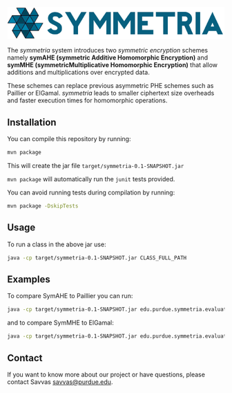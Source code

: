 
<img src="resources/logo/logo-name.png" alt="Symmetria" width="600">

The _symmetria_ system introduces two _symmetric encryption_ schemes namely
**symAHE (symmetric Additive Homomorphic Encryption)** and
**symMHE (symmetricMultiplicative Homomorphic Encryption)**
that allow additions and multiplications over encrypted data.

These schemes can replace previous asymmetric PHE schemes such as Paillier or ElGamal. _symmetria_ leads
to smaller ciphertext size overheads and faster execution times for homomorphic operations.

## Installation

You can compile this repository by running:

```bash
mvn package
```

This will create the jar file `target/symmetria-0.1-SNAPSHOT.jar`

`mvn package` will automatically run the `junit` tests provided.

You can avoid running tests during compilation by running:

```bash
mvn package -DskipTests
```

## Usage
To run a class in the above jar use:

```bash
java -cp target/symmetria-0.1-SNAPSHOT.jar CLASS_FULL_PATH
```

## Examples
To compare SymAHE to Paillier you can run:

```bash
java -cp target/symmetria-0.1-SNAPSHOT.jar edu.purdue.symmetria.evaluate.AHEScheme
```

and to compare SymMHE to ElGamal:

```bash
java -cp target/symmetria-0.1-SNAPSHOT.jar edu.purdue.symmetria.evaluate.MHEScheme
```

## Contact
If you want to know more about our project or have questions, please contact
Savvas <savvas@purdue.edu>.
